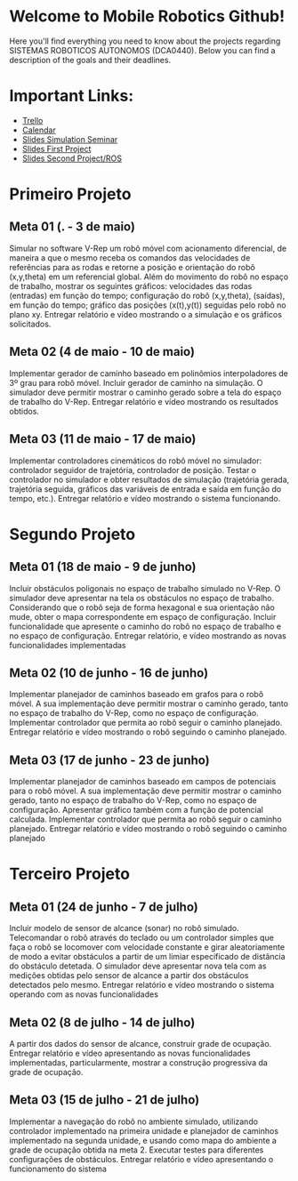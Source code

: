 # Welcome to Mobile Robotics Github! 
Here you'll find everything you need to know about the projects regarding SISTEMAS ROBOTICOS AUTONOMOS (DCA0440). Below you can find a description of the goals and their deadlines.

# Important Links:
* [Trello](https://trello.com/invite/b/LE1Vd2Gn/085423fc3f98ddc30c34dec30c24bd3e/primeio-projeto-primeira-meta)
* [Calendar](https://calendar.google.com/calendar/u/0?cid=dW8wNGxyY25oZnMxYXY1ZWk5M2I3NDBwbThAZ3JvdXAuY2FsZW5kYXIuZ29vZ2xlLmNvbQ)
* [Slides Simulation Seminar](https://docs.google.com/presentation/d/1Eh-G889aNMEwxEHvTvcuRe9rz5iG43qhoI5tFvpyMJU/edit#slide=id.g8714a43093_3_682)
* [Slides First Project](https://docs.google.com/presentation/d/1vv4ZA68Gq9pY3Shd31ZKyyyXiAz5y6LVSJN09LMnVNY/edit#slide=id.g10066b48594_0_55)
* [Slides Second Project/ROS](https://docs.google.com/presentation/d/126ER057O4IhNq20BbtyoH9c7sfFEpZEJ8YV1HUDyzEc/edit#slide=id.p)

# Primeiro Projeto
## Meta 01 (. - 3 de maio)
Simular no software V-Rep um robô móvel com acionamento diferencial, de maneira a que o mesmo receba os comandos das velocidades de referências para as rodas e retorne a posição e orientação do robô (x,y,theta) em um referencial global. Além do movimento do robô no espaço de trabalho, mostrar os seguintes gráficos: velocidades das rodas (entradas) em função do tempo; configuração do robô (x,y,theta), (saídas), em função do tempo; gráfico das posições (x(t),y(t)) seguidas pelo robô no plano xy. Entregar relatório e vídeo mostrando o a simulação e os gráficos solicitados.
## Meta 02 (4 de maio - 10 de maio)
Implementar gerador de caminho baseado em polinômios interpoladores de 3º grau para robô móvel. Incluir gerador de caminho na simulação. O simulador deve permitir mostrar o caminho gerado sobre a tela do espaço de trabalho do V-Rep. Entregar relatório e vídeo mostrando os resultados obtidos.
## Meta 03 (11 de maio - 17 de maio)
Implementar controladores cinemáticos do robô móvel no simulador: controlador seguidor de trajetória, controlador de posição. Testar o controlador no simulador e obter resultados de simulação (trajetória gerada, trajetória seguida, gráficos das variáveis de entrada e saída em função do tempo, etc.). Entregar relatório e vídeo mostrando o sistema funcionando.
# Segundo Projeto
## Meta 01 (18 de maio - 9 de junho)
Incluir obstáculos poligonais no espaço de trabalho simulado no V-Rep. O simulador deve apresentar na tela os obstáculos no espaço de trabalho. Considerando que o robô seja de forma hexagonal e sua orientação não mude, obter o mapa correspondente em espaço de configuração. Incluir funcionalidade que apresente o caminho do robô no espaço de trabalho e no espaço de configuração. Entregar relatório, e vídeo mostrando as novas funcionalidades implementadas
## Meta 02 (10 de junho - 16 de junho)
Implementar planejador de caminhos baseado em grafos para o robô móvel. A sua implementação deve permitir mostrar o caminho gerado, tanto no espaço de trabalho do V-Rep, como no espaço de configuração. Implementar controlador que permita ao robô seguir o caminho planejado. Entregar relatório e vídeo mostrando o robô seguindo o caminho planejado.
## Meta 03 (17 de junho - 23 de junho)
Implementar planejador de caminhos baseado em campos de potenciais para o robô móvel. A sua implementação deve permitir mostrar o caminho gerado, tanto no espaço de trabalho do V-Rep, como no espaço de configuração. Apresentar gráfico também com a função de potencial calculada. Implementar controlador que permita ao robô seguir o caminho planejado. Entregar relatório e vídeo mostrando o robô seguindo o caminho planejado
# Terceiro Projeto
## Meta 01 (24 de junho - 7 de julho)
Incluir modelo de sensor de alcance (sonar) no robô simulado. Telecomandar o robô através do teclado ou um controlador simples que faça o robô se locomover com velocidade constante e girar aleatoriamente de modo a evitar obstáculos a partir de um limiar especificado de distância do obstáculo detetada. O simulador deve apresentar nova tela com as medições obtidas pelo sensor de alcance a partir dos obstáculos detectados pelo mesmo. Entregar relatório e vídeo mostrando o sistema operando com as novas funcionalidades
## Meta 02 (8 de julho - 14 de julho)
A partir dos dados do sensor de alcance, construir grade de ocupação. Entregar relatório e vídeo apresentando as novas funcionalidades implementadas, particularmente, mostrar a construção progressiva da grade de ocupação.
## Meta 03 (15 de julho - 21 de julho)
Implementar a navegação do robô no ambiente simulado, utilizando controlador implementado na primeira unidade e planejador de caminhos implementado na segunda unidade, e usando como mapa do ambiente a grade de ocupação obtida na meta 2. Executar testes para diferentes configurações de obstáculos. Entregar relatório e vídeo apresentando o funcionamento do sistema
